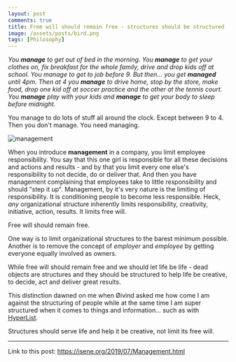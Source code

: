 ```yaml
---
layout: post
comments: true
title: Free will should remain free - structures should be structured
image: /assets/posts/bird.png
tags: [Philosophy]
---
```


<i>You <b>manage</b> to get out of bed in the morning. You <b>manage</b> to
get your clothes on, fix breakfast for the whole family, drive and drop kids
off at school.  You manage to get to job before 9. But then... you get
<b>managed</b> until 4pm.  Then at 4 you <b>manage</b> to drive home, stop by
the store, make food, drop one kid off at soccer practice and the other at the
tennis court. You <b>manage</b> play with your kids and <b>manage</b> to get
your body to sleep before midnight.</i>

You manage to do lots of stuff all around the clock. Except between 9 to 4.
Then you don't manage. You need managing.

![management](https://isene.org/assets/posts/management.jpg)

When you introduce <b>management</b> in a company, you limit employee
responsibility. You say that this one girl is responsible for all these
decisions and actions and results - and by that you limit every one else's
responsibility to not decide, do or deliver that. And then you have management
complaining that employees take to little responsibility and should "step it
up". Management, by it's very nature is the limiting of responsibility. It is
conditioning people to become less responsible. Heck, <i>any</i>
organizational structure inherently limits responsibility, creativity,
initiative, action, results. It limits free will.

Free will should remain free.

One way is to limit organizational structures to the barest minimum possible.
Another is to remove the concept of <i>employer</i> and <i>employee</i> by
getting everyone equally involved as owners.

While free will should remain free and we should let life be life - dead
objects are structures and they should be structured to help life be creative,
to decide, act and deliver great results.

This distinction dawned on me when Øivind asked me how come I am against the
structuring of people while at the same time I am super structured when it
comes to things and information... such as with
[HyperList](https://isene.org/hyperlist/).

Structures should serve life and help it be creative, not limit its free will.

---
Link to this post: <https://isene.org/2019/07/Management.html>

